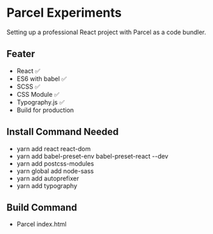# Parcel Experiments

Setting up a professional React project with Parcel as a code bundler.

## Feater

- React ✅
- ES6 with babel ✅
- SCSS ✅
- CSS Module ✅
- Typography.js ✅
- Build for production

## Install Command Needed

- yarn add react react-dom
- yarn add babel-preset-env babel-preset-react --dev
- yarn add postcss-modules
- yarn global add node-sass
- yarn add autoprefixer
- yarn add typography

## Build Command

- Parcel index.html